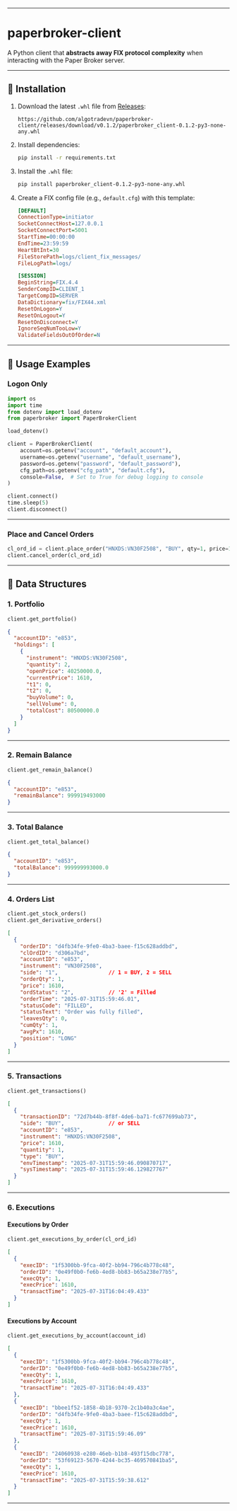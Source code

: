 
---

# paperbroker-client

A Python client that **abstracts away FIX protocol complexity** when interacting with the Paper Broker server.

---

## 🔧 Installation

1. Download the latest `.whl` file from [Releases](https://github.com/algotradevn/paperbroker-client/releases):

   ```
   https://github.com/algotradevn/paperbroker-client/releases/download/v0.1.2/paperbroker_client-0.1.2-py3-none-any.whl
   ```

2. Install dependencies:

   ```bash
   pip install -r requirements.txt
   ```

3. Install the `.whl` file:

   ```bash
   pip install paperbroker_client-0.1.2-py3-none-any.whl
   ```

4. Create a FIX config file (e.g., `default.cfg`) with this template:

   ```ini
   [DEFAULT]
   ConnectionType=initiator
   SocketConnectHost=127.0.0.1
   SocketConnectPort=5001
   StartTime=00:00:00
   EndTime=23:59:59
   HeartBtInt=30
   FileStorePath=logs/client_fix_messages/
   FileLogPath=logs/

   [SESSION]
   BeginString=FIX.4.4
   SenderCompID=CLIENT_1
   TargetCompID=SERVER
   DataDictionary=fix/FIX44.xml
   ResetOnLogon=Y
   ResetOnLogout=Y
   ResetOnDisconnect=Y
   IgnoreSeqNumTooLow=Y
   ValidateFieldsOutOfOrder=N
   ```

---

## 🚀 Usage Examples

### Logon Only

```python
import os
import time
from dotenv import load_dotenv
from paperbroker import PaperBrokerClient

load_dotenv()

client = PaperBrokerClient(
    account=os.getenv("account", "default_account"),
    username=os.getenv("username", "default_username"),
    password=os.getenv("password", "default_password"),
    cfg_path=os.getenv("cfg_path", "default.cfg"),
    console=False,  # Set to True for debug logging to console
)

client.connect()
time.sleep(5)
client.disconnect()
```

---

### Place and Cancel Orders

```python
cl_ord_id = client.place_order("HNXDS:VN30F2508", "BUY", qty=1, price=1650)
client.cancel_order(cl_ord_id)
```

---

## 📑 Data Structures

### 1. Portfolio

```python
client.get_portfolio()
```

```json
{
  "accountID": "e853",
  "holdings": [
    {
      "instrument": "HNXDS:VN30F2508",
      "quantity": 2,
      "openPrice": 40250000.0,
      "currentPrice": 1610,
      "t1": 0,
      "t2": 0,
      "buyVolume": 0,
      "sellVolume": 0,
      "totalCost": 80500000.0
    }
  ]
}
```

---

### 2. Remain Balance

```python
client.get_remain_balance()
```

```json
{
  "accountID": "e853",
  "remainBalance": 999919493000
}
```

---

### 3. Total Balance

```python
client.get_total_balance()
```

```json
{
  "accountID": "e853",
  "totalBalance": 999999993000.0
}
```

---

### 4. Orders List

```python
client.get_stock_orders()
client.get_derivative_orders()
```

```json
[
  {
    "orderID": "d4fb34fe-9fe0-4ba3-baee-f15c628addbd",
    "clOrdID": "d306a7bd",
    "accountID": "e853",
    "instrument": "VN30F2508",
    "side": "1",                // 1 = BUY, 2 = SELL
    "orderQty": 1,
    "price": 1610,
    "ordStatus": "2",           // '2' = Filled
    "orderTime": "2025-07-31T15:59:46.01",
    "statusCode": "FILLED",
    "statusText": "Order was fully filled",
    "leavesQty": 0,
    "cumQty": 1,
    "avgPx": 1610,
    "position": "LONG"
  }
]
```

---

### 5. Transactions

```python
client.get_transactions()
```

```json
[
  {
    "transactionID": "72d7b44b-8f8f-4de6-ba71-fc677699ab73",
    "side": "BUY",              // or SELL
    "accountID": "e853",
    "instrument": "HNXDS:VN30F2508",
    "price": 1610,
    "quantity": 1,
    "type": "BUY",
    "envTimestamp": "2025-07-31T15:59:46.090870717",
    "sysTimestamp": "2025-07-31T15:59:46.129827767"
  }
]
```

---

### 6. Executions

#### Executions by Order

```python
client.get_executions_by_order(cl_ord_id)
```

```json
[
  {
    "execID": "1f5300bb-9fca-40f2-bb94-796c4b778c48",
    "orderID": "0e49f0b0-fe6b-4ed8-bb83-b65a238e77b5",
    "execQty": 1,
    "execPrice": 1610,
    "transactTime": "2025-07-31T16:04:49.433"
  }
]
```

#### Executions by Account

```python
client.get_executions_by_account(account_id)
```

```json
[
  {
    "execID": "1f5300bb-9fca-40f2-bb94-796c4b778c48",
    "orderID": "0e49f0b0-fe6b-4ed8-bb83-b65a238e77b5",
    "execQty": 1,
    "execPrice": 1610,
    "transactTime": "2025-07-31T16:04:49.433"
  },
  {
    "execID": "bbee1f52-1858-4b18-9370-2c1b40a3c4ae",
    "orderID": "d4fb34fe-9fe0-4ba3-baee-f15c628addbd",
    "execQty": 1,
    "execPrice": 1610,
    "transactTime": "2025-07-31T15:59:46.09"
  },
  {
    "execID": "24060938-e280-46eb-b1b8-493f15dbc778",
    "orderID": "53f69123-5670-4244-bc35-469570841ba5",
    "execQty": 1,
    "execPrice": 1610,
    "transactTime": "2025-07-31T15:59:38.612"
  }
]
```

---